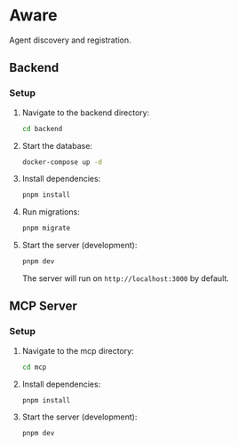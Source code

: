 # Aware

Agent discovery and registration.

## Backend

### Setup

1. Navigate to the backend directory:

   ```sh
   cd backend
   ```

1. Start the database:

   ```sh
   docker-compose up -d
   ```

1. Install dependencies:

   ```sh
   pnpm install
   ```

1. Run migrations:

   ```sh
   pnpm migrate
   ```

1. Start the server (development):

   ```sh
   pnpm dev
   ```

   The server will run on `http://localhost:3000` by default.

## MCP Server

### Setup

1. Navigate to the mcp directory:

   ```sh
   cd mcp
   ```

1. Install dependencies:

   ```sh
   pnpm install
   ```

1. Start the server (development):

   ```sh
   pnpm dev
   ```
